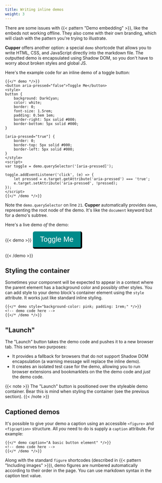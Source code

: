 ```yaml
---
title: Writing inline demos
weight: 3
---
```


There are some issues with {{< pattern "Demo embedding" >}}, like the embeds not working offline. They also come with their own branding, which will clash with the pattern you're trying to illustrate.

**Cupper** offers another option: a special `demo` shortcode that allows you to write HTML, CSS, and JavaScript directly into the markdown file. The outputted demo is encapsulated using Shadow DOM, so you don't have to worry about broken styles and global JS.

Here's the example code for an inline demo of a toggle button:

```go-html-template
{{</* demo */>}}
<button aria-pressed="false">Toggle Me</button>
<style>
button {
    background: DarkCyan;
    color: white;
    border: 0;
    font-size: 1.5rem;
    padding: 0.5em 1em;
    border-right: 5px solid #000;
    border-bottom: 5px solid #000;
}

[aria-pressed="true"] {
    border: 0;
    border-top: 5px solid #000;
    border-left: 5px solid #000;
}
</style>
<script>
var toggle = demo.querySelector('[aria-pressed]');

toggle.addEventListener('click', (e) => {
    let pressed = e.target.getAttribute('aria-pressed') === 'true';
    e.target.setAttribute('aria-pressed', !pressed);
});
</script>
{{</* /demo */>}}
```

Note the `demo.querySelector` on line `21`. **Cupper** automatically provides `demo`, representing the root node of the demo. It's like the `document` keyword but for a demo's subtree.

Here's a live demo _of_ the demo:

{{< demo >}}
<button aria-pressed="false">Toggle Me</button>
<style>
button {
    background: DarkCyan;
    color: white;
    border: 0;
    border-radius: 0.25em;
    font-size: 1.5rem;
    padding: 0.5em 1em;
    border-right: 5px solid #000;
    border-bottom: 5px solid #000;
}

[aria-pressed="true"] {
  border: 0;
  border-top: 5px solid #000;
  border-left: 5px solid #000;
}
</style>
<script>
var toggle = demo.querySelector('[aria-pressed]');

toggle.addEventListener('click', function () {
  var pressed = this.getAttribute('aria-pressed') === 'true';
  this.setAttribute('aria-pressed', !pressed);
});
</script>
{{< /demo >}}

## Styling the container

Sometimes your component will be expected to appear in a context where the parent element has a background color and possibly other styles. You can add style to your demo block's container element using the `style` attribute. It works just like standard inline styling.

```go-html-template
{{</* demo style="background-color: pink; padding: 1rem;" */>}}
<!-- demo code here -->
{{</* /demo */>}}
```

## "Launch"

The "Launch" button takes the demo code and pushes it to a new browser tab. This serves two purposes:

* It provides a fallback for browsers that do not support Shadow DOM encapsulation (a warning message will replace the inline demo).
* It creates an isolated test case for the demo, allowing you to run browser extensions and bookmarklets on the the demo code and _just_ the demo code.

{{< note >}}
The "Launch" button is positioned over the styleable demo container. Bear this is mind when styling the container (see the previous section).
{{< /note >}}

## Captioned demos

It's possible to give your demo a caption using an accessible `<figure>` and `<figcaption>` structure. All _you_ need to do is supply a `caption` attribute. For example:

```go-html-template
{{</* demo caption="A basic button element" */>}}
<!-- demo code here -->
{{</* /demo */>}}
```

Along with the standard `figure` shortcodes (described in {{< pattern "Including images" >}}), demo figures are numbered automatically according to their order in the page. You can use markdown syntax in the caption text value.
